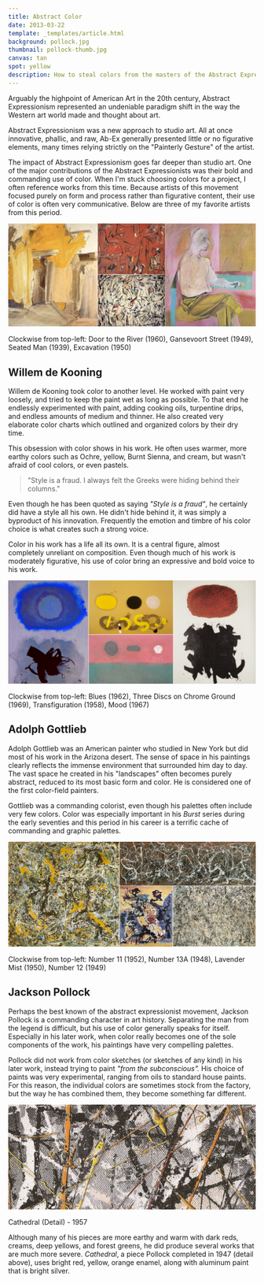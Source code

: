 ```yaml
---
title: Abstract Color
date: 2013-03-22
template: _templates/article.html
background: pollock.jpg
thumbnail: pollock-thumb.jpg
canvas: tan
spot: yellow
description: How to steal colors from the masters of the Abstract Expressionism movement
---
```


Arguably the highpoint of American Art in the 20th century, Abstract Expressionism represented an undeniable paradigm shift in the way the Western art world made and thought about art.

Abstract Expressionism was a new approach to studio art. All at once innovative, phallic, and raw, Ab-Ex generally presented little or no figurative elements, many times relying strictly on the "Painterly Gesture" of the artist.

The impact of Abstract Expressionism goes far deeper than studio art. One of the major contributions of the Abstract Expressionists was their bold and commanding use of color. When I'm stuck choosing colors for a project, I often reference works from this time. Because artists of this movement focused purely on form and process rather than figurative content, their use of color is often very communicative. Below are three of my favorite artists from this period.

![Several Willem de Kooning Pieces](deKooning.jpg)
<p class="caption">Clockwise from top-left: Door to the River (1960), Gansevoort Street (1949), Seated Man (1939), Excavation (1950)</p>

## Willem de Kooning

Willem de Kooning took color to another level. He worked with paint very loosely, and tried to keep the paint wet as long as possible. To that end he endlessly experimented with paint, adding cooking oils, turpentine drips, and endless amounts of medium and thinner. He also created very elaborate color charts which outlined and organized colors by their dry time.

This obsession with color shows in his work. He often uses warmer, more earthy colors such as Ochre, yellow, Burnt Sienna, and cream, but wasn't afraid of cool colors, or even pastels.

>"Style is a fraud. I always felt the Greeks were hiding behind their columns."

Even though he has been quoted as saying *"Style is a fraud"*, he certainly did have a style all his own. He didn't hide behind it, it was simply a byproduct of his innovation. Frequently the emotion and timbre of his color choice is what creates such a strong voice.

Color in his work has a life all its own. It is a central figure, almost completely unreliant on composition. Even though much of his work is moderately figurative, his use of color bring an expressive and bold voice to his work.

![Several Adolph Gottlieb Pieces](gottlieb.jpg)
<p class="caption">Clockwise from top-left: Blues (1962), Three Discs on Chrome Ground (1969), Transfiguration (1958), Mood (1967)</p>

## Adolph Gottlieb

Adolph Gottlieb was an American painter who studied in New York but did most of his work in the Arizona desert. The sense of space in his paintings clearly reflects the immense environment that surrounded him day to day. The vast space he created in his "landscapes" often becomes purely abstract, reduced to its most basic form and color. He is considered one of the first color-field painters.

Gottlieb was a commanding colorist, even though his palettes often include very few colors. Color was especially important in his *Burst* series during the early seventies and this period in his career is a terrific cache of commanding and graphic palettes.

![Several Pollock Pieces](pollock.jpg)
<p class="caption">Clockwise from top-left: Number 11 (1952), Number 13A (1948), Lavender Mist (1950), Number 12 (1949)</p>

## Jackson Pollock

Perhaps the best known of the abstract expressionist movement, Jackson Pollock is a commanding character in art history. Separating the man from the legend is difficult, but his use of color generally speaks for itself. Especially in his later work, when color really becomes one of the sole components of the work, his paintings have very compelling palettes.

Pollock did not work from color sketches (or sketches of any kind) in his later work, instead trying to paint *"from the subconscious".* His choice of paints was very experimental, ranging from oils to standard house paints. For this reason, the individual colors are sometimes stock from the factory, but the way he has combined them, they become something far different.

![Cathedral Detail](cathedral.jpg)
<p class="caption">Cathedral (Detail) - 1957</p>

Although many of his pieces are more earthy and warm with dark reds, creams, deep yellows, and forest greens, he did produce several works that are much more severe. *Cathedral*, a piece Pollock completed in 1947 (detail above), uses bright red, yellow, orange enamel, along with aluminum paint that is bright silver.

